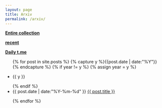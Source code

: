 ```yaml
---
layout: page
title: Arxiv
permalink: /arxiv/
---
```

 
  <a href="../../entire-collection"><b>   Entire collection  </b></a> 
  
  <a href="../arxiv/recent"><b>   recent </b></a> 
  
  <a href="https://jinhong-park.github.io/t_me"><b> Daily t.me </b></a> 
   
   

   
<ul class="listing">
{% for post in site.posts %}
  {% capture y %}{{post.date | date:"%Y"}}{% endcapture %}
  {% if year != y %}
    {% assign year = y %}
    <li class="listing-seperator"><p>{{ y }}</p></li>
  {% endif %}
  <li class="listing-item">
 <time datetime="{{ post.date | date:"%Y-%m-%d" }}">{{ post.date | date:"%Y-%m-%d" }}</time> 
    <a href="{{ post.url }}" title="{{ post.title }}">{{ post.title }}</a>
  </li>

{% endfor %}
</ul>
